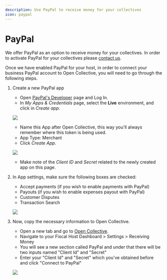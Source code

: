 ```yaml
---
description: Use PayPal to receive money for your collectives
icon: paypal
---
```


# PayPal

We offer PayPal as an option to receive money for your collectives. In order to activate PayPal for your collectives please [contact us](https://opencollective.com/contact).&#x20;

Once we have enabled PayPal for your host, in order to connect your business PayPal account to Open Collective, you will need to go through the following steps.

1.  Create a new PayPal app

    * Open [PayPal's Developer](https://developer.paypal.com/developer/applications/) page and Log In.
    * In _My Apps & Credentials_ page, select the **Live** environment, and click in _Create app_.

    ![](https://docs.opencollective.com/help/~gitbook/image?url=https%3A%2F%2F2931279126-files.gitbook.io%2F%7E%2Ffiles%2Fv0%2Fb%2Fgitbook-legacy-files%2Fo%2Fassets%252F-LWSZizTt4ZC1UNDV89f%252F-MBtBWbx66R6KN3FV2yX%252F-MBtcqMyYZnbthVaK-fe%252Fimage.png%3Falt%3Dmedia%26token%3D36686141-5661-432b-9fa3-d648254ac05e\&width=300\&dpr=4\&quality=100\&sign=2c5f881c\&sv=2)

    * Name this App after Open Collective, this way you'll always remember where this token is being used.
    * App Type: Merchant
    * Click _Create App._

    ![](https://docs.opencollective.com/help/~gitbook/image?url=https%3A%2F%2F2931279126-files.gitbook.io%2F%7E%2Ffiles%2Fv0%2Fb%2Fgitbook-legacy-files%2Fo%2Fassets%252F-LWSZizTt4ZC1UNDV89f%252F-MBtBWbx66R6KN3FV2yX%252F-MBtfqaPxi-qRSyXTeXX%252FScreen%2520record%2520from%25202020-07-10%252013.30.21.gif%3Falt%3Dmedia%26token%3D62f2294c-da13-4290-a3c3-585780b5b897\&width=768\&dpr=4\&quality=100\&sign=df0967f6\&sv=2)

    * Make note of the _Client ID_ and _Secret_ related to the newly created app on this page.
2.  In App settings, make sure the following boxes are checked:

    * Accept payments (if you wish to enable payments with PayPal)
    * Payouts (if you wish to enable expenses payout with PayPal)
    * Customer Disputes
    * Transaction Search

    ![](https://docs.opencollective.com/help/~gitbook/image?url=https%3A%2F%2F2931279126-files.gitbook.io%2F%7E%2Ffiles%2Fv0%2Fb%2Fgitbook-x-prod.appspot.com%2Fo%2Fspaces%252F-LWSZizTt4ZC1UNDV89f%252Fuploads%252Ff1YS9p3IpruRDP4jF1xM%252Fimage.png%3Falt%3Dmedia%26token%3D18bae32a-940b-435f-8bad-ced28b28db7c\&width=768\&dpr=4\&quality=100\&sign=4c4d0e8a\&sv=2)
3.  Now, copy the necessary information to Open Collective.

    * Open a new tab and go to [Open Collective](https://www.opencollective.com/).
    * Navigate to your Fiscal Host Dashboard > Settings > Receiving Money
    * You will see a new section called PayPal and under that there will be two inputs named "Client Id" and "Secret"
    * Enter your "Client Id" and "Secret" which you've obtained before and click "Connect to PayPal"

    ![](https://docs.opencollective.com/help/~gitbook/image?url=https%3A%2F%2F2931279126-files.gitbook.io%2F%7E%2Ffiles%2Fv0%2Fb%2Fgitbook-legacy-files%2Fo%2Fassets%252F-LWSZizTt4ZC1UNDV89f%252F-MYKpVN8PgQ47PpB4drG%252F-MYKpfCzAawOBmgn7Hjp%252FPeek%25202021-04-15%252016-00.gif%3Falt%3Dmedia%26token%3D9647b087-6ae9-412a-b900-f7a800553e01\&width=768\&dpr=4\&quality=100\&sign=caf555fb\&sv=2)
